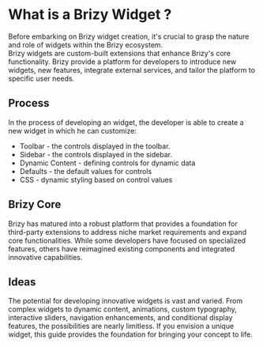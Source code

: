 # What is a Brizy Widget ?

Before embarking on Brizy widget creation, it's crucial to grasp the nature and role of widgets within the Brizy ecosystem. <br/>
Brizy widgets are custom-built extensions that enhance Brizy's core functionality. Brizy provide a platform for developers to introduce new widgets, new features, integrate external services, and tailor the platform to specific user needs.

## Process

In the process of developing an widget, the developer is able to create a new widget in which he can customize:

<ul>
  <li>Toolbar - the controls displayed in the toolbar.</li>
  <li>Sidebar - the controls displayed in the sidebar.</li>
  <li>Dynamic Content - defining controls for dynamic data</li>
  <li>Defaults - the default values for controls</li>
  <li>CSS - dynamic styling based on control values</li>
</ul>

## Brizy Core

Brizy has matured into a robust platform that provides a foundation for third-party extensions to address niche market requirements and expand core functionalities. While some developers have focused on specialized features, others have reimagined existing components and integrated innovative capabilities.

## Ideas

The potential for developing innovative widgets is vast and varied.
From complex widgets to dynamic content, animations, custom typography, interactive sliders, navigation enhancements,
and conditional display features, the possibilities are nearly limitless. If you envision a unique widget, this guide provides the foundation for bringing your concept to life.
